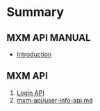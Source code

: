 # Summary

## MXM API MANUAL

* [Introduction](//README.md)

## MXM API

1. [Login API](/mxm-api/login-api.md)
2. [mxm-api/user-info-api.md](/mxm-api/user-info-api.md)




